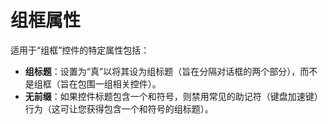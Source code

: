 # 组框属性

适用于“组框”控件的特定属性包括：

- **组标题**：设置为“真”以将其设为组标题（旨在分隔对话框的两个部分），而不是组框（旨在包围一组相关控件）。
- **无前缀**：如果控件标题包含一个和符号，则禁用常见的助记符（键盘加速键）行为（这可让您获得包含一个和符号的组标题）。